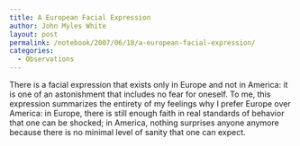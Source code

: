 ```yaml
---
title: A European Facial Expression
author: John Myles White
layout: post
permalink: /notebook/2007/06/18/a-european-facial-expression/
categories:
  - Observations
---
```


There is a facial expression that exists only in Europe and not in America: it is one of an astonishment that includes no fear for oneself. To me, this expression summarizes the entirety of my feelings why I prefer Europe over America: in Europe, there is still enough faith in real standards of behavior that one can be shocked; in America, nothing surprises anyone anymore because there is no minimal level of sanity that one can expect.
